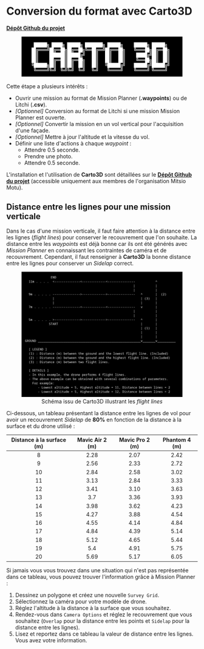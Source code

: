 # Conversion du format avec Carto3D

[**Dépôt Github du projet**](https://github.com/mitsio-motu-data/Carto3D)

<figure align="center">
    <img src="../../images/guide/carto3d/carto3d.png" | width=600/>
</figure>

Cette étape a plusieurs intérêts :

- Ouvrir une mission au format de Mission Planner (**.waypoints**) ou de Litchi (**.csv**).
- *[Optionnel]* Conversion au format de Litchi si une mission Mission Planner est ouverte.
- *[Optionnel]* Convertir la mission en un vol vertical pour l'acquisition d'une façade.
- *[Optionnel]* Mettre à jour l'altitude et la vitesse du vol.
- Définir une liste d'actions à chaque *waypoint* :
    - Attendre 0.5 seconde.
    - Prendre une photo.
    - Attendre 0.5 seconde.

L'installation et l'utilisation de **Carto3D** sont détaillées sur le [**Dépôt Github du projet**](https://github.com/mitsio-motu-data/Carto3D) (accessible uniquement aux membres de l'organisation Mitsio Motu).

## Distance entre les lignes pour une mission verticale

Dans le cas d'une mission verticale, il faut faire attention à la distance entre les lignes (*flight lines*) pour conserver le recouvrement que l'on souhaite.
La distance entre les *waypoints* est déjà bonne car ils ont été générés avec *Mission Planner* en connaissant les contraintes de caméra et de recouvrement.
Cependant, il faut renseigner à **Carto3D** la bonne distance entre les lignes pour conserver un *Sidelap* correct.

<figure align="center">
    <img src="../../images/guide/carto3d/flight_lines.jpg" | width=600/>
    <figcaption>Schéma issu de Carto3D illustrant les <i>flight lines</i></figcaption>
</figure>

Ci-dessous, un tableau présentant la distance entre les lignes de vol pour avoir un recouvrement *Sidelap* de **80%** en fonction de la distance à la surface et du drone utilisé :

| Distance à la surface (m) | Mavic Air 2 (m) | Mavic Pro 2 (m) | Phantom 4 (m) |
| :-----------------------: | :-------------: | :-------------: | :-----------: |
| 8                         | 2.28            | 2.07            | 2.42          |
| 9                         | 2.56            | 2.33            | 2.72          |
| 10                        | 2.84            | 2.58            | 3.02          |
| 11                        | 3.13            | 2.84            | 3.33          |
| 12                        | 3.41            | 3.10            | 3.63          |
| 13                        | 3.7             | 3.36            | 3.93          |
| 14                        | 3.98            | 3.62            | 4.23          |
| 15                        | 4.27            | 3.88            | 4.54          |
| 16                        | 4.55            | 4.14            | 4.84          |
| 17                        | 4.84            | 4.39            | 5.14          |
| 18                        | 5.12            | 4.65            | 5.44          |
| 19                        | 5.4             | 4.91            | 5.75          |
| 20                        | 5.69            | 5.17            | 6.05          |

Si jamais vous vous trouvez dans une situation qui n'est pas représentée dans ce tableau, vous pouvez trouver l'information grâce à Mission Planner :

1. Dessinez un polygone et créez une nouvelle `Survey Grid`.
2. Sélectionnez la caméra pour votre modèle de drone.
3. Réglez l'altitude à la distance à la surface que vous souhaitez.
4. Rendez-vous dans `Camera Options` et réglez le recouvrement que vous souhaitez (`Overlap` pour la distance entre les points et `Sidelap` pour la distance entre les lignes).
5. Lisez et reportez dans ce tableau la valeur de distance entre les lignes.
   Vous avez votre information.
